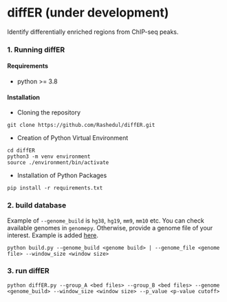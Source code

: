 # diffER (under development)
Identify differentially enriched regions from ChIP-seq peaks. 

### 1. Running diffER 

#### Requirements 
- python >= 3.8

#### Installation

 - Cloning the repository

```
git clone https://github.com/Rashedul/diffER.git
```

 - Creation of Python Virtual Environment

```
cd diffER
python3 -m venv environment
source ./environment/bin/activate
```

 - Installation of Python Packages

```
pip install -r requirements.txt
```

### 2. build database
Example of `--genome_build` is `hg38`, `hg19`, `mm9`, `mm10` etc.  You can check available genomes in `genomepy`. Otherwise, provide a genome file of your interest. Example is added [here](genome_file). 

```
python build.py --genome_build <genome build> | --genome_file <genome file> --window_size <window size>
```

### 3. run diffER

```
python diffER.py --group_A <bed files> --group_B <bed files> --genome <genome_build> --window_size <window size> --p_value <p-value cutoff> 
```
